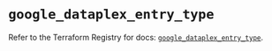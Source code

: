 # `google_dataplex_entry_type`

Refer to the Terraform Registry for docs: [`google_dataplex_entry_type`](https://registry.terraform.io/providers/hashicorp/google-beta/6.31.0/docs/resources/google_dataplex_entry_type).
